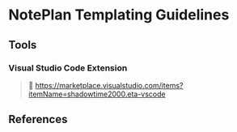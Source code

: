 # NotePlan Templating Guidelines

## Tools

### Visual Studio Code Extension
> 📖 https://marketplace.visualstudio.com/items?itemName=shadowtime2000.eta-vscode

## References
